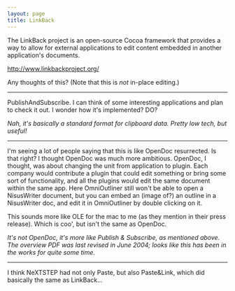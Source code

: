 ```yaml
---
layout: page
title: LinkBack
---
```


The LinkBack project is an open-source Cocoa framework that provides a way to allow for external applications to edit content embedded in another application's documents.

http://www.linkbackproject.org/

Any thoughts of this? (Note that this is *not* in-place editing.)

----

PublishAndSubscribe. I can think of some interesting applications and plan to check it out. I wonder how it's implemented? DO?

*Nah, it's basically a standard format for clipboard data.  Pretty low tech, but useful!*

----

I'm seeing a lot of people saying that this is like OpenDoc resurrected.  Is that right?  I thought OpenDoc was much more ambitious.  OpenDoc, I thought, was about changing the unit from application to plugin.  Each company would contribute a plugin that could edit something or bring some sort of functionality, and all the plugins would edit the same document within the same app.  Here OmniOutliner still won't be able to open a NisusWriter document, but you can embed an (image of?) an outline in a NisusWriter doc, and edit it in OmniOutliner by double clicking on it.

This sounds more like OLE for the mac to me (as they mention in their press release).  Which is coo', but isn't the same as OpenDoc.

*It's not OpenDoc, it's more like Publish & Subscribe, as mentioned above. The overview PDF was last revised in June 2004; looks like this has been in the works for quite some time.*

----

I think NeXTSTEP had not only Paste, but also Paste&Link, which did basically the same as LinkBack...

